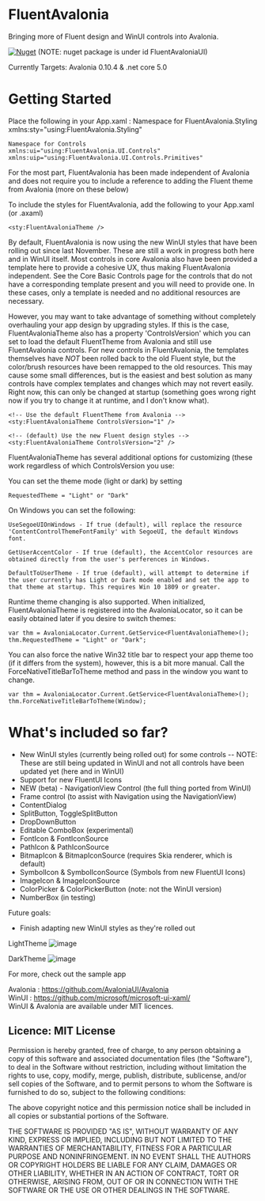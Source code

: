 # FluentAvalonia

Bringing more of Fluent design and WinUI controls into Avalonia.

[![Nuget](https://img.shields.io/nuget/v/FluentAvaloniaUI?style=flat-square)](https://www.nuget.org/packages/FluentAvaloniaUI/)
(NOTE: nuget package is under id FluentAvaloniaUI)

Currently Targets: Avalonia 0.10.4 & .net core 5.0

# Getting Started
Place the following in your App.xaml :
    Namespace for FluentAvalonia.Styling
    xmlns:sty="using:FluentAvalonia.Styling"
    
    Namespace for Controls
    xmlns:ui="using:FluentAvalonia.UI.Controls"
    xmlns:uip="using:FluentAvalonia.UI.Controls.Primitives"
    
For the most part, FluentAvalonia has been made independent of Avalonia and does not require you to include a reference to adding the Fluent theme from Avalonia (more on these below)

To include the styles for FluentAvalonia, add the following to your App.xaml (or .axaml)

    <sty:FluentAvaloniaTheme />
    
By default, FluentAvalonia is now using the new WinUI styles that have been rolling out since last November. These are still a work in progress both here and in WinUI itself. Most controls in core Avalonia also have been provided a template here to provide a cohesive UX, thus making FluentAvalonia independent. See the Core Basic Controls page for the controls that do not have a corresponding template present and you will need to provide one. In these cases, only a template is needed and no additional resources are necessary.

However, you may want to take advantage of something without completely overhauling your app design by upgrading styles. If this is the case, FluentAvaloniaTheme also has a property 'ControlsVersion' which you can set to load the default FluentTheme from Avalonia and still use FluentAvalonia controls. For new controls in FluentAvalonia, the templates themselves have *NOT* been rolled back to the old Fluent style, but the color/brush resources have been remapped to the old resources. This may cause some small differences, but is the easiest and best solution as many controls have complex templates and changes which may not revert easily. Right now, this can only be changed at startup (something goes wrong right now if you try to change it at runtime, and I don't know what).

    <!-- Use the default FluentTheme from Avalonia -->
    <sty:FluentAvaloniaTheme ControlsVersion="1" />
    
    <!-- (default) Use the new Fluent design styles -->
    <sty:FluentAvaloniaTheme ControlsVersion="2" />
    

FluentAvaloniaTheme has several additional options for customizing (these work regardless of which ControlsVersion you use:

You can set the theme mode (light or dark) by setting

    RequestedTheme = "Light" or "Dark"

On Windows you can set the following: 

    UseSegoeUIOnWindows - If true (default), will replace the resource 'ContentControlThemeFontFamily' with SegoeUI, the default Windows font.

    GetUserAccentColor - If true (default), the AccentColor resources are obtained directly from the user's perferences in Windows.

    DefaultToUserTheme - If true (default), will attempt to determine if the user currently has Light or Dark mode enabled and set the app to that theme at startup. This requires Win 10 1809 or greater.
    
Runtime theme changing is also supported. When initialized, FluentAvaloniaTheme is registered into the AvaloniaLocator, so it can be easily obtained later if you desire to switch themes:

    var thm = AvaloniaLocator.Current.GetService<FluentAvaloniaTheme>();
    thm.RequestedTheme = "Light" or "Dark";
    
You can also force the native Win32 title bar to respect your app theme too (if it differs from the system), however, this is a bit more manual. Call the ForceNativeTitleBarToTheme method and pass in the window you want to change. 

    var thm = AvaloniaLocator.Current.GetService<FluentAvaloniaTheme>();
    thm.ForceNativeTitleBarToTheme(Window);


# What's included so far?
- New WinUI styles (currently being rolled out) for some controls
-- NOTE: These are still being updated in WinUI and not all controls have been updated yet (here and in WinUI)
- Support for new FluentUI Icons
- NEW (beta) - NavigationView Control (the full thing ported from WinUI)
- Frame control (to assist with Navigation using the NavigationView)
- ContentDialog
- SplitButton, ToggleSplitButton
- DropDownButton
- Editable ComboBox (experimental)
- FontIcon & FontIconSource
- PathIcon & PathIconSource
- BitmapIcon & BitmapIconSource (requires Skia renderer, which is default)
- SymbolIcon & SymbolIconSource (Symbols from new FluentUI Icons)
- ImageIcon & ImageIconSource
- ColorPicker & ColorPickerButton (note: not the WinUI version)
- NumberBox (in testing)

Future goals:
- Finish adapting new WinUI styles as they're rolled out

LightTheme 
![image](https://user-images.githubusercontent.com/40413319/109102163-db175c00-76ed-11eb-8d94-a6fbc1b4e5cc.png)

DarkTheme
![image](https://user-images.githubusercontent.com/40413319/109102203-f7b39400-76ed-11eb-9fc1-35ed6273be86.png)

For more, check out the sample app

Avalonia : https://github.com/AvaloniaUI/Avalonia  
WinUI : https://github.com/microsoft/microsoft-ui-xaml/  
WinUI & Avalonia are available under MIT licences.

## Licence: MIT License

Permission is hereby granted, free of charge, to any person obtaining a copy of this software and associated documentation files (the "Software"), to deal in the Software without restriction, including without limitation the rights to use, copy, modify, merge, publish, distribute, sublicense, and/or sell copies of the Software, and to permit persons to whom the Software is furnished to do so, subject to the following conditions:

The above copyright notice and this permission notice shall be included in all copies or substantial portions of the Software.

THE SOFTWARE IS PROVIDED "AS IS", WITHOUT WARRANTY OF ANY KIND, EXPRESS OR IMPLIED, INCLUDING BUT NOT LIMITED TO THE WARRANTIES OF MERCHANTABILITY, FITNESS FOR A PARTICULAR PURPOSE AND NONINFRINGEMENT. IN NO EVENT SHALL THE AUTHORS OR COPYRIGHT HOLDERS BE LIABLE FOR ANY CLAIM, DAMAGES OR OTHER LIABILITY, WHETHER IN AN ACTION OF CONTRACT, TORT OR OTHERWISE, ARISING FROM, OUT OF OR IN CONNECTION WITH THE SOFTWARE OR THE USE OR OTHER DEALINGS IN THE SOFTWARE.
